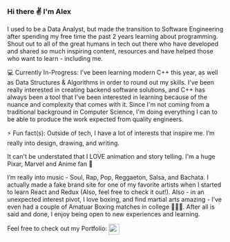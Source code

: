 ### Hi there :v: I'm Alex

I used to be a Data Analyst, but made the transition to Software Engineering after spending my free time the past 2 years learning about programming. Shout out to all of the great humans in tech out there who have developed and shared so much inspiring content, resources and have helped those who want to learn - including me.

:computer: Currently In-Progress:
I've been learning modern C++ this year, as well as Data Structures & Algorithms in order to round out my skills. I've been really interested in creating backend software solutions, and C++ has always been a tool that I've been interested in learning because of the nuance and complexity that comes with it. Since I'm not coming from a traditional background in Computer Science, I'm doing everything I can to be able to produce the work expected from quality engineers.

⚡ Fun fact(s): 
Outside of tech, I have a lot of interests that inspire me. I’m really into design, drawing, and writing.

It can't be understated that I LOVE animation and story telling. I'm a huge Pixar, Marvel and Anime fan :star2:

I’m really into music - Soul, Rap, Pop, Reggaeton, Salsa, and Bachata. I actually made a fake brand site for one of my favorite artists when I started to learn React and Redux (Also, feel free to check it out!). Also - in an unexpected interest pivot, I love boxing, and find martial arts amazing -  I’ve even had a couple of Amatuar Boxing matches in college :punch::punch::punch:. After all is said and done, I enjoy being open to new experiences and learning.

Feel free to check out my Portfolio:
<a href="https://alexanderbrooks.vercel.app/" target="blank"><img align="center" src="https://user-images.githubusercontent.com/47277927/156075990-cf8a7a7f-1e6b-461a-8660-fd137a7d5db1.png" height="25" /></a>

<!--
**al-brooks/al-brooks** is a ✨ _special_ ✨ repository because its `README.md` (this file) appears on your GitHub profile.

Here are some ideas to get you started:

- 🔭 I’m currently working on ...
- 🌱 I’m currently learning ...
- 👯 I’m looking to collaborate on ...
- 🤔 I’m looking for help with ...
- 💬 Ask me about ...
- 📫 How to reach me: ...
- 😄 Pronouns: ...
- ⚡ Fun fact: ...
-->
